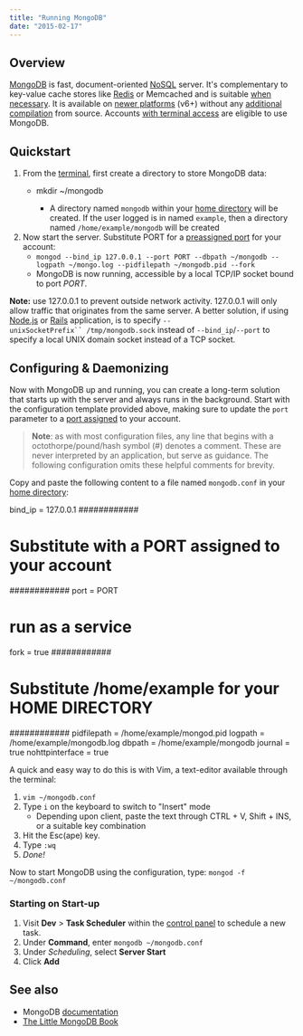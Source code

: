 ```yaml
---
title: "Running MongoDB"
date: "2015-02-17"
---
```


## Overview

[MongoDB](http://www.mongodb.org/) is fast, document-oriented [NoSQL](http://en.wikipedia.org/wiki/NoSQL) server. It's complementary to key-value cache stores like [Redis](https://kb.apnscp.com/guides/running-redis/) or Memcached and is suitable [when necessary](http://stackoverflow.com/questions/5400163/when-to-redis-when-to-mongodb). It is available on [newer platforms](https://kb.apnscp.com/platform/determining-platform-version/) (v6+) without any [additional compilation](https://kb.apnscp.com/terminal/compiling-programs/) from source. Accounts [with terminal access](https://kb.apnscp.com/terminal/is-terminal-access-available/) are eligible to use MongoDB.

## Quickstart

1. From the [terminal](https://kb.apnscp.com/terminal/accessing-terminal/), first create a directory to store MongoDB data:
    - mkdir ~/mongodb
        
        - A directory named `mongodb` within your [home directory](https://kb.apnscp.com/platform/home-directory-location/) will be created. If the user logged is in named `example`, then a directory named `/home/example/mongodb` will be created
2. Now start the server. Substitute PORT for a [preassigned port](https://kb.apnscp.com/terminal/listening-ports/) for your account:
    - `mongod --bind_ip 127.0.0.1 --port PORT --dbpath ~/mongodb --logpath ~/mongo.log --pidfilepath ~/mongodb.pid --fork`
    - MongoDB is now running, accessible by a local TCP/IP socket bound to port _PORT_.

**Note:** use 127.0.0.1 to prevent outside network activity. 127.0.0.1 will only allow traffic that originates from the same server. A better solution, if using [Node.js](https://kb.apnscp.com/guides/running-node-js/) or [Rails](https://kb.apnscp.com/ruby/setting-rails-passenger/) application, is to specify `--unixSocketPrefix`` /tmp/mongodb.sock` instead of `--bind_ip`/`--port` to specify a local UNIX domain socket instead of a TCP socket.

## Configuring & Daemonizing

Now with MongoDB up and running, you can create a long-term solution that starts up with the server and always runs in the background. Start with the configuration template provided above, making sure to update the `port` parameter to a [port assigned](https://kb.apnscp.com/terminal/listening-ports/) to your account.

> **Note**: as with most configuration files, any line that begins with a octothorpe/pound/hash symbol (#) denotes a comment. These are never interpreted by an application, but serve as guidance. The following configuration omits these helpful comments for brevity.

Copy and paste the following content to a file named `mongodb.conf` in your [home directory](https://kb.apnscp.com/platform/home-directory-location/):

bind\_ip = 127.0.0.1 
############
# Substitute with a PORT assigned to your account
############
port = PORT 
# run as a service
fork = true 
############
# Substitute /home/example for your HOME DIRECTORY
############
pidfilepath = /home/example/mongod.pid 
logpath = /home/example/mongodb.log 
dbpath = /home/example/mongodb 
journal = true
nohttpinterface = true

A quick and easy way to do this is with Vim, a text-editor available through the terminal:

1. `vim ~/mongodb.conf`
2. Type `i` on the keyboard to switch to "Insert" mode
    - Depending upon client, paste the text through CTRL + V, Shift + INS, or a suitable key combination
3. Hit the Esc(ape) key.
4. Type `:wq`
5. _Done!_

Now to start MongoDB using the configuration, type: `mongod -f ~/mongodb.conf`

### Starting on Start-up

1. Visit **Dev** > **Task Scheduler** within the [control panel](https://kb.apnscp.com/control-panel/logging-into-the-control-panel/) to schedule a new task.
2. Under **Command**, enter `mongodb ~/mongodb.conf`
3. Under _Scheduling_, select **Server Start**
4. Click **Add**

## See also

- MongoDB [documentation](http://docs.mongodb.org/manual/)
- [The Little MongoDB Book](http://openmymind.net/2011/3/28/The-Little-MongoDB-Book/)
